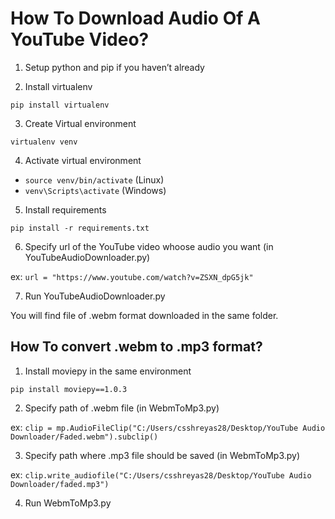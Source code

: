 # How To Download Audio Of A YouTube Video?

1. Setup python and pip if you haven’t already

2. Install virtualenv

`pip install virtualenv`

3. Create Virtual environment

`virtualenv venv`

4. Activate virtual environment

- `source venv/bin/activate` (Linux)
- `venv\Scripts\activate` (Windows)

5. Install requirements

`pip install -r requirements.txt`

6. Specify url of the YouTube video whoose audio you want (in YouTubeAudioDownloader.py)

ex: `url = "https://www.youtube.com/watch?v=ZSXN_dpG5jk"`

7. Run YouTubeAudioDownloader.py

You will find file of .webm format downloaded in the same folder.

## How To convert .webm to .mp3 format?

1. Install moviepy in the same environment

`pip install moviepy==1.0.3`

2. Specify path of .webm file (in WebmToMp3.py)

ex: `clip = mp.AudioFileClip("C:/Users/csshreyas28/Desktop/YouTube Audio Downloader/Faded.webm").subclip()`

3. Specify path where .mp3 file should be saved (in WebmToMp3.py)

ex: `clip.write_audiofile("C:/Users/csshreyas28/Desktop/YouTube Audio Downloader/faded.mp3")`

4. Run WebmToMp3.py


